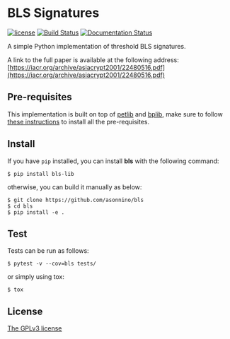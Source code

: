 # BLS Signatures
[![license](https://img.shields.io/badge/license-GPL3-brightgreen.svg)](https://github.com/asonnino/bls/blob/master/LICENSE)
[![Build Status](https://travis-ci.org/asonnino/bls.svg?branch=master)](https://travis-ci.org/asonnino/bls)
[![Documentation Status](https://readthedocs.org/projects/bls-lib/badge/?version=latest)](https://bls-lib.readthedocs.io/en/latest/?badge=latest)

A simple Python implementation of threshold BLS signatures.

A link to the full paper is available at the following address: [https://iacr.org/archive/asiacrypt2001/22480516.pdf](https://iacr.org/archive/asiacrypt2001/22480516.pdf)


## Pre-requisites
This implementation is built on top of [petlib](https://github.com/gdanezis/petlib) and [bplib](https://github.com/gdanezis/bplib), make sure to follow [these instructions](https://github.com/gdanezis/petlib#pre-requisites) to install all the pre-requisites.


## Install
If you have `pip` installed, you can install **bls** with the following command:
```
$ pip install bls-lib
```
otherwise, you can build it manually as below:
```
$ git clone https://github.com/asonnino/bls
$ cd bls
$ pip install -e .
```


## Test
Tests can be run as follows:
```
$ pytest -v --cov=bls tests/
```
or simply using tox:
```
$ tox
```

## License
[The GPLv3 license](https://www.gnu.org/licenses/gpl-3.0.en.html)